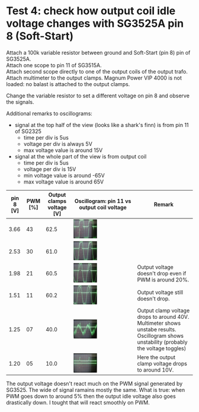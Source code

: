 # Test 4: check how output coil idle voltage changes with SG3525A pin 8 (Soft-Start)

Attach a 100k variable resistor between ground and Soft-Start (pin 8) pin of SG3525A. \
Attach one scope to pin 11 of SG3515A. \
Attach second scope directly to one of the output coils of the output trafo. \
Attach multimeter to the output clamps.
Magnum Power VIP 4000 is not loaded: no balast is attached to the output clamps.

Change the variable resistor to set a different voltage on pin 8 and observe the signals.

Additional remarks to oscillograms:
 * signal at the top half of the view (looks like a shark's finn) is from pin 11 of SG2325
   * time per div is 5us
   * voltage per div is always 5V
   * max voltage value is around 15V
 * signal at the whole part of the view is from output coil
   * time per div is 5us
   * voltage per div is 15V
   * min voltage value is around -65V
   * max voltage value is around  65V

 | pin 8 [V] | PWM [%] | Output clamps voltage [V]| Oscillogram: pin 11 vs output coil voltage | Remark |
 |---|---|---|---|---|
 | 3.66 | 43 | 62.5 | <img src="https://raw.githubusercontent.com/wmarkow/sandbox/master/inverter-welder/concepts/08_magnum_power_vip_4000/reveng/tests/Test4/output_coil_voltage_pwm_43.jpg" width="40%" > | |
 | 2.53 | 30 | 61.0 | <img src="https://raw.githubusercontent.com/wmarkow/sandbox/master/inverter-welder/concepts/08_magnum_power_vip_4000/reveng/tests/Test4/output_coil_voltage_pwm_30.jpg" width="40%" > | |
 | 1.98 | 21 | 60.5 | <img src="https://raw.githubusercontent.com/wmarkow/sandbox/master/inverter-welder/concepts/08_magnum_power_vip_4000/reveng/tests/Test4/output_coil_voltage_pwm_21.jpg" width="40%" > | Output voltage doesn't drop even if PWM is around 20%. |
 | 1.51 | 11 | 60.2 | <img src="https://raw.githubusercontent.com/wmarkow/sandbox/master/inverter-welder/concepts/08_magnum_power_vip_4000/reveng/tests/Test4/output_coil_voltage_pwm_11.jpg" width="40%" > | Output voltage still doesn't drop. |
 | 1.25 | 07 | 40.0 | <img src="https://raw.githubusercontent.com/wmarkow/sandbox/master/inverter-welder/concepts/08_magnum_power_vip_4000/reveng/tests/Test4/output_coil_voltage_pwm_07.jpg" width="40%" > | Output clamp voltage drops to around 40V. Multimeter shows unstabe results. Oscillogram shows unstability (probably the voltage toggles) |
 | 1.20 | 05 | 10.0 | <img src="https://raw.githubusercontent.com/wmarkow/sandbox/master/inverter-welder/concepts/08_magnum_power_vip_4000/reveng/tests/Test4/output_coil_voltage_pwm_05.jpg" width="40%" > | Here the output clamp voltage drops to around 10V. |

The output voltage doesn't react much on the PWM signal generated by SG3525. The wide of signal ramains mostly the same.
What is true: when PWM goes down to around 5% then the output idle voltage also goes drastically down. I tought that will react smoothly on PWM.


